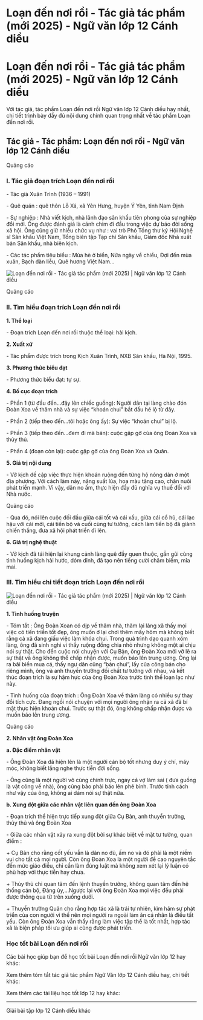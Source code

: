 # Loạn đến nơi rồi - Tác giả tác phẩm (mới 2025) - Ngữ văn lớp 12 Cánh diều

# Loạn đến nơi rồi - Tác giả tác phẩm (mới 2025) - Ngữ văn lớp 12 Cánh diều

Với tác giả, tác phẩm Loạn đến nơi rồi Ngữ văn lớp 12 Cánh diều hay nhất, chi tiết trình bày đầy đủ nội dung chính quan trọng nhất về tác phẩm Loạn đến nơi rồi.

## Tác giả - Tác phẩm: Loạn đến nơi rồi - Ngữ văn lớp 12 Cánh diều

Quảng cáo

### **I. Tác giả đoạn trích Loạn đến nơi rồi**

\- Tác giả Xuân Trình (1936 – 1991) 

\- Quê quán : quê thôn Lỗ Xá, xã Yên Hưng, huyện Ý Yên, tỉnh Nam Định

\- Sự nghiệp : Nhà viết kịch, nhà lãnh đạo sân khấu tiên phong của sự nghiệp đổi mới. Ông được đánh giá là cánh chim đi đầu trong việc dự báo đời sống xã hội. Ông cũng giữ nhiều chức vụ như : vai trò Phó Tổng thư ký Hội Nghệ sĩ Sân khấu Việt Nam, Tổng biên tập Tạp chí Sân khấu, Giám đốc Nhà xuất bản Sân khấu, nhà biên kịch.

\- Các tác phẩm tiêu biểu : Mùa hè ở biển, Nửa ngày về chiều, Đợi đến mùa xuân, Bạch đàn liễu, Quê hương Việt Nam…

![Loạn đến nơi rồi - Tác giả tác phẩm \(mới 2025\) | Ngữ văn lớp 12 Cánh diều](https://vietjack.com/soan-van-lop-12-cd/images/tac-gia-tac-pham-loan-den-noi-roi.PNG)

Quảng cáo

### **II. Tìm hiểu đoạn trích Loạn đến nơi rồi**

**1\. Thể loại**

\- Đoạn trích Loạn đến nơi rồi thuộc thể loại: hài kịch.

**2\. Xuất xứ**

\- Tác phẩm được trích trong Kịch Xuân Trình, NXB Sân khấu, Hà Nội, 1995.

**3\. Phương thức biểu đạt**

\- Phương thức biểu đạt: tự sự.

**4\. Bố cục đoạn trích**

\- Phần 1 (từ đầu đến...đậy lên chiếc guồng): Người dân tại làng chào đón Đoàn Xoa về thăm nhà và sự việc “khoán chui” bắt đầu hé lộ từ đây.

\- Phần 2 (tiếp theo đến...tôi hoặc ông ấy): Sự việc “khoán chui” bị lộ.

\- Phần 3 (tiếp theo đến...đem đi mà bán): cuộc gặp gỡ của ông Đoàn Xoa và thủy thủ.

\- Phần 4 (đoạn còn lại): cuộc gặp gỡ của ông Đoàn Xoa và Quân.

**5\. Giá trị nội dung**

\- Vở kịch đề cập việc thực hiện khoán ruộng đến từng hộ nông dân ở một địa phương. Với cách làm này, năng suất lúa, hoa màu tăng cao, chăn nuôi phát triển mạnh. Vì vậy, dân no ấm, thực hiện đầy đủ nghĩa vụ thuế đối với Nhà nước.

Quảng cáo

\- Qua đó, nói lên cuộc đối đầu giữa cái tốt và cái xấu, giữa cái cổ hủ, cái lạc hậu với cái mới, cái tiến bộ và cuối cùng tư tưởng, cách làm tiến bộ đã giành chiến thắng, đưa xã hội phát triển đi lên.

**6\. Giá trị nghệ thuật**

\- Vở kịch đã tái hiện lại khung cảnh làng quê đầy quen thuộc, gần gũi cùng tình huống kịch hài hước, dóm dỉnh, đã tạo nên tiếng cười châm biếm, mỉa mai.

### **III. Tìm hiểu chi tiết đoạn trích Loạn đến nơi rồi**

![Loạn đến nơi rồi - Tác giả tác phẩm \(mới 2025\) | Ngữ văn lớp 12 Cánh diều](https://vietjack.com/soan-van-lop-12-cd/images/tac-gia-tac-pham-loan-den-noi-roi-1.PNG)

**1\. Tình huống truyện**

\- Tóm tắt : Ông Đoàn Xoan có dịp về thăm nhà, thăm lại làng xã thấy mọi việc có tiến triển tốt đẹp, ông muốn ở lại chơi thêm mấy hôm mà không biết rằng cả xã đang giấu việc làm khóa chui. Trong quá trình dạo quanh xóm làng, ông đã sinh nghi vì thấy ruộng đồng chia nhỏ nhưng không một ai chịu nói sự thật. Cho đến cuộc nói chuyện với Cụ Bản, ông Đoàn Xoa mới vỡ lẽ ra sự thật và ông không thể chấp nhận được, muốn báo lên trung ương. Ông lại ra bãi biển mua cá, thấy ngư dân cũng “bán chui”, lấy của công bán cho riêng mình, ông và anh thuyền trưởng đối chất tư tưởng với nhau, và kết thúc đoạn trích là sự hậm hực của ông Đoàn Xoa trước tình thế loạn lạc như này.

\- Tình huống của đoạn trích : Ông Đoàn Xoa về thăm làng có nhiều sự thay đổi tích cực. Đang ngồi nói chuyện với mọi người ông nhận ra cả xã đã bí mật thực hiện khoán chui. Trước sự thật đó, ông không chấp nhận được và muốn báo lên trung ương.

Quảng cáo

**2\. Nhân vật ông Đoàn Xoa**

**a. Đặc điểm nhân vật**

\- Ông Đoàn Xoa đã hiện lên là một người cán bộ tốt nhưng duy ý chí, máy móc, không biết lắng nghe thực tiễn đời sống.

\- Ông cũng là một người vô cùng chính trực, ngay cả vợ làm sai ( đưa guồng là vật công về nhà), ông cũng bảo phải báo lên phê bình. Trước tính cách như vậy của ông, không ai dám nói sự thật nữa.

**b. Xung đột giữa các nhân vật liên quan đến ông Đoàn Xoa**

\- Đoạn trích thể hiện trực tiếp xung đột giữa Cụ Bản, anh thuyền trưởng, thủy thủ và ông Đoàn Xoa

\- Giữa các nhân vật xảy ra xung đột bởi sự khác biệt về mặt tư tưởng, quan điểm :

\+ Cụ Bản cho rằng cốt yếu vẫn là dân no đủ, ấm no và đó phải là một niềm vui cho tất cả mọi người. Còn ông Đoàn Xoa là một người đề cao nguyên tắc đến mức giáo điều, chỉ cần làm đúng luật mà không xem xét lại lý luận có phù hợp với thực tiễn hay chưa.

\+ Thủy thủ chỉ quan tâm đến lệnh thuyền trưởng, không quan tâm đến hệ thống cán bộ, Đảng ủy,...Ngược lại với ông Đoàn Xoa mọi việc đều phải được thông qua từ trên xuống dưới.

\+ Thuyền trưởng Quân cho rằng hợp tác xã là trái tự nhiên, kìm hãm sự phát triển của con người vì thế nên mọi người ra ngoài làm ăn cá nhân là điều tất yếu. Còn ông Đoàn Xoa vẫn thấy rằng làm việc tập thể là tốt nhất, hợp tác xã là biện pháp tối ưu giúp ai cũng được phát triển.

### **Học tốt bài Loạn đến nơi rồi**

Các bài học giúp bạn để học tốt bài Loạn đến nơi rồi Ngữ văn lớp 12 hay khác:

Xem thêm tóm tắt tác giả tác phẩm Ngữ Văn lớp 12 Cánh diều hay, chi tiết khác:

Xem thêm các tài liệu học tốt lớp 12 hay khác:

* * *

Giải bài tập lớp 12 Cánh diều khác
